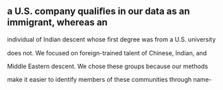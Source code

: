 ## a U.S. company qualiﬁes in our data as an immigrant, whereas an

individual of Indian descent whose ﬁrst degree was from a U.S. university

does not. We focused on foreign-trained talent of Chinese, Indian, and

Middle Eastern descent. We chose these groups because our methods

make it easier to identify members of these communities through name-